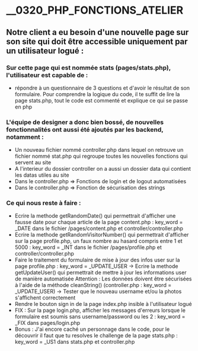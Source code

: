 # __0320_PHP_FONCTIONS_ATELIER

## Notre client a eu besoin d'une nouvelle page sur son site qui doit être accessible uniquement par un utilisateur logué :

### Sur cette page qui est nommée stats (pages/stats.php), l'utilisateur est capable de : 
- répondre à un questionnaire de 3 questions et d'avoir le résultat de son formulaire.
  Pour comprendre la logique du code, il te suffit de lire la page stats.php, tout le code est commenté et explique ce qui se passe en php

### L'équipe de designer a donc bien bossé, de nouvelles fonctionnalités ont aussi été ajoutés par les backend, notamment :
- Un nouveau fichier nommé controller.php dans lequel on retrouve un fichier nommé stat.php qui regroupe toutes les nouvelles fonctions qui servent au site
- A l'interieur du dossier controller on a aussi un dossier data qui contient les datas utiles au site
- Dans le controller.php => Fonctions de login et de logout automatisées 
- Dans le controller.php => Fonction de sécurisation des strings

### Ce qui nous reste à faire  :
- Ecrire la methode getRandomDate() qui permettrait d'afficher une fausse date pour chaque article de la page content.php : key_word = _DATE dans le fichier /pages/content.php et controller/controller.php 
- Ecrire la methode getRandomVisitorNumber() qui permettrait d'afficher sur la page profile.php, un faux nombre au hasard compris entre 1 et 5000 : key_word = _INT dans le fichier /pages/profile.php et controller/controller.php
- Faire le traitement du formulaire de mise à jour des infos user sur la page profile.php : key_word = _UPDATE_USER
    -> Ecrire la methode getUpdateUser() qui permettrait de mettre à jour les informations user de manière automatisée 
    Attention : Les données doivent être sécurisées à l'aide de la méthode cleanString() 
    (controller.php : key_word = _UPDATE_USER)
    -> Tester que le nouveau username et/ou la photos s'affichent correctement 
- Rendre le bouton sign in de la page index.php insible à l'utilisateur logué
- FIX : Sur la page login.php, afficher les messages d'erreurs lorsque le formulaire est soumis sans username/password ou les 2 : key_word = _FIX dans pages/login.php
- Bonus : J'ai encore caché un personnage dans le code, pour le découvrir il faut que tu resolves le challenge de la page stats.php : key_word = _US1 dans stats.php et controller.php
